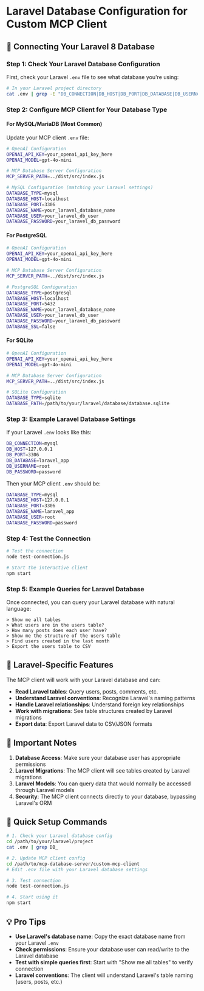 # Laravel Database Configuration for Custom MCP Client

## 🚀 Connecting Your Laravel 8 Database

### Step 1: Check Your Laravel Database Configuration

First, check your Laravel `.env` file to see what database you're using:

```bash
# In your Laravel project directory
cat .env | grep -E "DB_CONNECTION|DB_HOST|DB_PORT|DB_DATABASE|DB_USERNAME|DB_PASSWORD"
```

### Step 2: Configure MCP Client for Your Database Type

#### **For MySQL/MariaDB (Most Common)**

Update your MCP client `.env` file:

```bash
# OpenAI Configuration
OPENAI_API_KEY=your_openai_api_key_here
OPENAI_MODEL=gpt-4o-mini

# MCP Database Server Configuration
MCP_SERVER_PATH=../dist/src/index.js

# MySQL Configuration (matching your Laravel settings)
DATABASE_TYPE=mysql
DATABASE_HOST=localhost
DATABASE_PORT=3306
DATABASE_NAME=your_laravel_database_name
DATABASE_USER=your_laravel_db_user
DATABASE_PASSWORD=your_laravel_db_password
```

#### **For PostgreSQL**

```bash
# OpenAI Configuration
OPENAI_API_KEY=your_openai_api_key_here
OPENAI_MODEL=gpt-4o-mini

# MCP Database Server Configuration
MCP_SERVER_PATH=../dist/src/index.js

# PostgreSQL Configuration
DATABASE_TYPE=postgresql
DATABASE_HOST=localhost
DATABASE_PORT=5432
DATABASE_NAME=your_laravel_database_name
DATABASE_USER=your_laravel_db_user
DATABASE_PASSWORD=your_laravel_db_password
DATABASE_SSL=false
```

#### **For SQLite**

```bash
# OpenAI Configuration
OPENAI_API_KEY=your_openai_api_key_here
OPENAI_MODEL=gpt-4o-mini

# MCP Database Server Configuration
MCP_SERVER_PATH=../dist/src/index.js

# SQLite Configuration
DATABASE_TYPE=sqlite
DATABASE_PATH=/path/to/your/laravel/database/database.sqlite
```

### Step 3: Example Laravel Database Settings

If your Laravel `.env` looks like this:
```bash
DB_CONNECTION=mysql
DB_HOST=127.0.0.1
DB_PORT=3306
DB_DATABASE=laravel_app
DB_USERNAME=root
DB_PASSWORD=password
```

Then your MCP client `.env` should be:
```bash
DATABASE_TYPE=mysql
DATABASE_HOST=127.0.0.1
DATABASE_PORT=3306
DATABASE_NAME=laravel_app
DATABASE_USER=root
DATABASE_PASSWORD=password
```

### Step 4: Test the Connection

```bash
# Test the connection
node test-connection.js

# Start the interactive client
npm start
```

### Step 5: Example Queries for Laravel Database

Once connected, you can query your Laravel database with natural language:

```
> Show me all tables
> What users are in the users table?
> How many posts does each user have?
> Show me the structure of the users table
> Find users created in the last month
> Export the users table to CSV
```

## 🔧 Laravel-Specific Features

The MCP client will work with your Laravel database and can:

- **Read Laravel tables**: Query users, posts, comments, etc.
- **Understand Laravel conventions**: Recognize Laravel's naming patterns
- **Handle Laravel relationships**: Understand foreign key relationships
- **Work with migrations**: See table structures created by Laravel migrations
- **Export data**: Export Laravel data to CSV/JSON formats

## 🚨 Important Notes

1. **Database Access**: Make sure your database user has appropriate permissions
2. **Laravel Migrations**: The MCP client will see tables created by Laravel migrations
3. **Laravel Models**: You can query data that would normally be accessed through Laravel models
4. **Security**: The MCP client connects directly to your database, bypassing Laravel's ORM

## 🎯 Quick Setup Commands

```bash
# 1. Check your Laravel database config
cd /path/to/your/laravel/project
cat .env | grep DB_

# 2. Update MCP client config
cd /path/to/mcp-database-server/custom-mcp-client
# Edit .env file with your Laravel database settings

# 3. Test connection
node test-connection.js

# 4. Start using it
npm start
```

## 💡 Pro Tips

- **Use Laravel's database name**: Copy the exact database name from your Laravel `.env`
- **Check permissions**: Ensure your database user can read/write to the Laravel database
- **Test with simple queries first**: Start with "Show me all tables" to verify connection
- **Laravel conventions**: The client will understand Laravel's table naming (users, posts, etc.)

